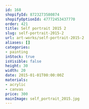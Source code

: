 ```yaml
---
id: 168
shopifyId: 8723273580874
shopifyOptionId: 47772453437770
order: 421
title: Self portrait 2015 2
slug: self-portrait-2015-2
url: art-works/self-portrait-2015-2
aliases: []
categories:
- painting
inStock: true
isVisible: false
height: 30
width: 20
date: 2015-01-01T00:00:00Z
materials:
- acrylic
- canvas
price: 300
mainImage: self_portrait_2015.jpg
---
```

